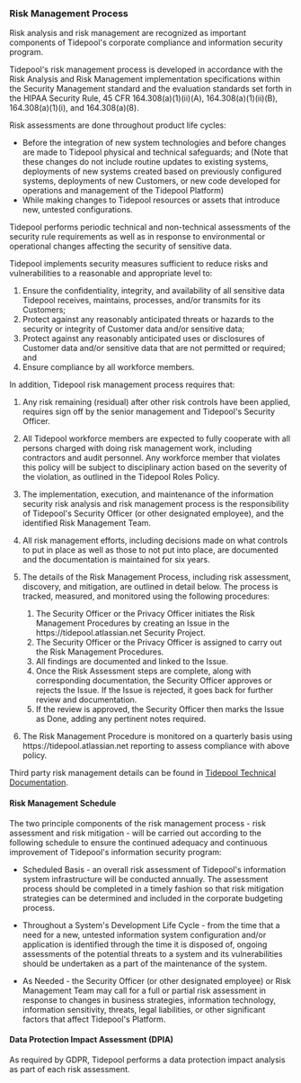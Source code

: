 ### Risk Management Process

Risk analysis and risk management are recognized as important components of
Tidepool's corporate compliance and information security program.

Tidepool's risk management process is developed in accordance with
the Risk Analysis and Risk Management implementation specifications within the
Security Management standard and the evaluation standards set forth in the HIPAA
Security Rule, 45 CFR 164.308(a)(1)(ii)(A), 164.308(a)(1)(ii)(B),
164.308(a)(1)(i), and 164.308(a)(8).

Risk assessments are done throughout product life cycles:

  * Before the integration of new system technologies and before changes are
    made to Tidepool physical and technical safeguards; and (Note that these
    changes do not include routine updates to existing systems, deployments of
    new systems created based on previously configured systems, deployments of
    new Customers, or new code developed for operations and management of the
    Tidepool Platform)
  * While making changes to Tidepool resources or assets that
    introduce new, untested configurations.

Tidepool performs periodic technical and non-technical assessments of the
security rule requirements as well as in response to environmental or
operational changes affecting the security of sensitive data.

Tidepool implements security measures sufficient to reduce risks and
vulnerabilities to a reasonable and appropriate level to:

  1. Ensure the confidentiality, integrity, and availability of all sensitive data
     Tidepool receives, maintains, processes, and/or transmits for its
     Customers;
  2. Protect against any reasonably anticipated threats or hazards to the
     security or integrity of Customer data and/or sensitive data;
  3. Protect against any reasonably anticipated uses or disclosures of Customer
     data and/or sensitive data that are not permitted or required; and
  4. Ensure compliance by all workforce members.

In addition, Tidepool risk management process requires that:

1. Any risk remaining (residual) after other risk controls have been applied,
   requires sign off by the senior management and Tidepool's Security Officer.
2. All Tidepool workforce members are expected to fully cooperate with all
   persons charged with doing risk management work, including contractors and
   audit personnel. Any workforce member that violates this policy will be
   subject to disciplinary action based on the severity of the violation, as
   outlined in the Tidepool Roles Policy.
3. The implementation, execution, and maintenance of the information security
   risk analysis and risk management process is the responsibility of Tidepool's
   Security Officer (or other designated employee), and the identified Risk
   Management Team.
4. All risk management efforts, including decisions made on what controls to put
   in place as well as those to not put into place, are documented and the
   documentation is maintained for six years.
5. The details of the Risk Management Process, including risk assessment,
   discovery, and mitigation, are outlined in detail below. The process is
   tracked, measured, and monitored using the following procedures:

    1. The Security Officer or the Privacy Officer initiates the Risk Management
       Procedures by creating an Issue in the https:&#x2F;&#x2F;tidepool.atlassian.net Security Project.
    2. The Security Officer or the Privacy Officer is assigned to carry out the
       Risk Management Procedures.
    3. All findings are documented and linked to the Issue.
    4. Once the Risk Assessment steps are complete, along with corresponding
       documentation, the Security Officer approves or rejects the Issue. If the
       Issue is rejected, it goes back for further review and documentation.
    5. If the review is approved, the Security Officer then marks the Issue as
       Done, adding any pertinent notes required.

6. The Risk Management Procedure is monitored on a quarterly basis using https:&#x2F;&#x2F;tidepool.atlassian.net
   reporting to assess compliance with above policy.

Third party risk management details can be found in [Tidepool Technical Documentation](https://tidepool.atlassian.net/wiki/spaces/PUBSEC/pages/1130201137/Service+Provider+Compliance+Accreditation+and+Certification).

#### Risk Management Schedule

The two principle components of the risk management process - risk assessment
and risk mitigation - will be carried out according to the following schedule to
ensure the continued adequacy and continuous improvement of Tidepool's
information security program:

* Scheduled Basis - an overall risk assessment of Tidepool's information system
  infrastructure will be conducted annually. The assessment process should be
  completed in a timely fashion so that risk mitigation strategies can be
  determined and included in the corporate budgeting process.

* Throughout a System's Development Life Cycle - from the time that a need for a
  new, untested information system configuration and/or application is
  identified through the time it is disposed of, ongoing assessments of the
  potential threats to a system and its vulnerabilities should be undertaken as
  a part of the maintenance of the system.

* As Needed - the Security Officer (or other designated employee) or Risk
  Management Team may call for a full or partial risk assessment in response to
  changes in business strategies, information technology, information
  sensitivity, threats, legal liabilities, or other significant factors that
  affect Tidepool's Platform.

#### Data Protection Impact Assessment (DPIA)

As required by GDPR, Tidepool performs a data protection impact
analysis as part of each risk assessment.
